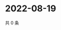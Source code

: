 # 2022-08-19

共 0 条

<!-- BEGIN WEIBO -->
<!-- 最后更新时间 Fri Aug 19 2022 23:01:24 GMT+0800 (China Standard Time) -->

<!-- END WEIBO -->
